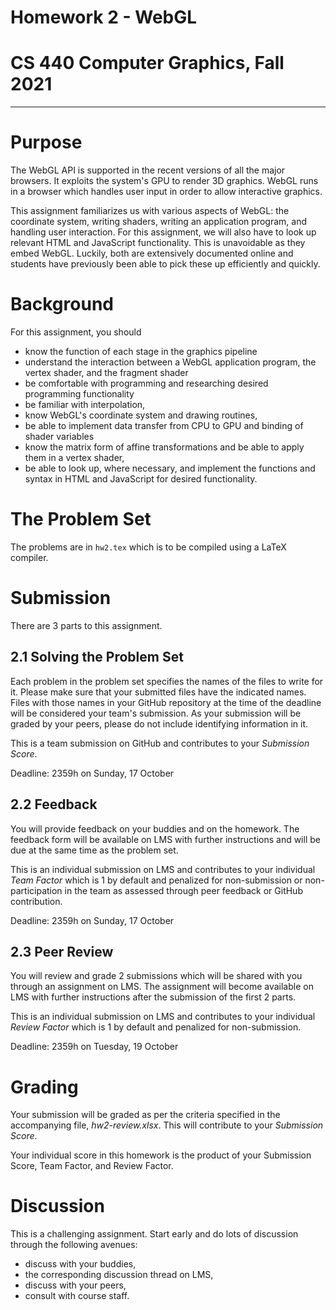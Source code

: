 # Homework 2 - WebGL
# CS 440 Computer Graphics, Fall 2021
***

# Purpose

The WebGL API is supported in the recent versions of all the major browsers. It exploits the system's GPU to render 3D graphics. WebGL runs in a browser which handles user input in order to allow interactive graphics.

This assignment familiarizes us with various aspects of WebGL: the coordinate system, writing shaders, writing an application program, and handling user interaction. For this assignment, we will also have to look up relevant HTML and JavaScript functionality. This is unavoidable as they embed WebGL. Luckily, both are extensively documented online and students have previously been able to pick these up efficiently and quickly.

# Background

For this assignment, you should
- know the function of each stage in the graphics pipeline
- understand the interaction between a WebGL application program, the vertex shader, and the fragment shader
- be comfortable with programming and researching desired programming functionality
- be familiar with interpolation,
- know WebGL's coordinate system and drawing routines,
- be able to implement data transfer from CPU to GPU and binding of shader variables
- know the matrix form of affine transformations and be able to apply them in a vertex shader,
- be able to look up, where necessary, and implement the functions and syntax in HTML and JavaScript for desired functionality.

# The Problem Set

The problems are in `hw2.tex` which is to be compiled using a LaTeX compiler.

# Submission

There are 3 parts to this assignment.

## 2.1 Solving the Problem Set

Each problem in the problem set specifies the names of the files to write for it. Please make sure that your submitted files have the indicated names. Files with those names in your GitHub repository at the time of the deadline will be considered your team's submission. As your submission will be graded by your peers, please do not include identifying information in it.

This is a team submission on GitHub and contributes to your _Submission Score_.

Deadline: 2359h on Sunday, 17 October

## 2.2 Feedback

You will provide feedback on your buddies and on the homework. The feedback form will be available on LMS with further instructions and will be due at the same time as the problem set.

This is an individual submission on LMS and contributes to your individual _Team Factor_ which is 1 by default and penalized for non-submission or non-participation in the team as assessed through peer feedback or GitHub contribution.

Deadline: 2359h on Sunday, 17 October

## 2.3 Peer Review

You will review and grade 2 submissions which will be shared with you through an assignment on LMS. The assignment will become available on LMS with further instructions after the submission of the first 2 parts.

This is an individual submission on LMS and contributes to your individual _Review Factor_ which is 1 by default and penalized for non-submission.

Deadline: 2359h on Tuesday, 19 October

# Grading

Your submission will be graded as per the criteria specified in the accompanying file, _hw2-review.xlsx_. This will contribute to your _Submission Score_.

Your individual score in this homework is the product of your Submission Score, Team Factor, and Review Factor.

# Discussion

This is a challenging assignment. Start early and do lots of discussion through the following avenues:

- discuss with your buddies,
- the corresponding discussion thread on LMS,
- discuss with your peers,
- consult with course staff.
